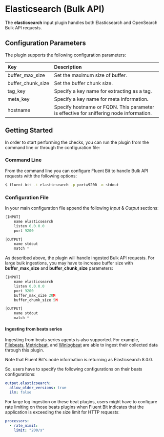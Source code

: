 # Elasticsearch (Bulk API)

The **elasticsearch** input plugin handles both Elasticsearch and OpenSearch Bulk API requests.

## Configuration Parameters

The plugin supports the following configuration parameters:

| Key | Description |
| :--- | :--- |
| buffer\_max\_size | Set the maximum size of buffer. |
| buffer\_chunk\_size | Set the buffer chunk size. |
| tag\_key | Specify a key name for extracting as a tag. |
| meta\_key | Specify a key name for meta information. |
| hostname | Specify hostname or FQDN. This parameter is effective for sniffering node information. |

## Getting Started

In order to start performing the checks, you can run the plugin from the command line or through the configuration file:

### Command Line

From the command line you can configure Fluent Bit to handle Bulk API requests with the following options:

```bash
$ fluent-bit -i elasticsearch -p port=9200 -o stdout
```

### Configuration File

In your main configuration file append the following _Input_ & _Output_ sections:

```python
[INPUT]
    name elasticsearch
    listen 0.0.0.0
    port 9200

[OUTPUT]
    name stdout
    match *
```

As described above, the plugin will handle ingested Bulk API requests.
For large bulk ingestions, you may have to increase buffer size with **buffer_max_size** and **buffer_chunk_size** parameters:

```python
[INPUT]
    name elasticsearch
    listen 0.0.0.0
    port 9200
    buffer_max_size 20M
    buffer_chunk_size 5M

[OUTPUT]
    name stdout
    match *
```

#### Ingesting from beats series

Ingesting from beats series agents is also supported.
For example, [Filebeats](https://www.elastic.co/beats/filebeat), [Metricbeat](https://www.elastic.co/beats/metricbeat), and [Winlogbeat](https://www.elastic.co/beats/winlogbeat) are able to ingest their collected data through this plugin.

Note that Fluent Bit's node information is returning as Elasticsearch 8.0.0.

So, users have to specify the following configurations on their beats configurations:

```yaml
output.elasticsearch:
  allow_older_versions: true
  ilm: false
```

For large log ingestion on these beat plugins,
users might have to configure rate limiting on those beats plugins
when Fluent Bit indicates that the application is exceeding the size limit for HTTP requests:


```yaml
processors:
  - rate_mimit:
    limit: "200/s"
```
